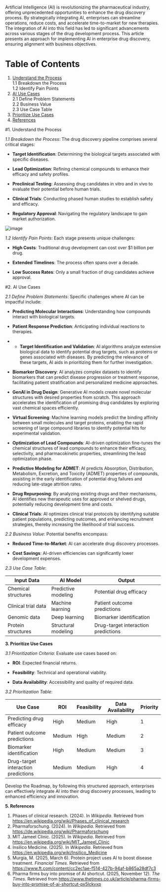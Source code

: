 
Artificial Intelligence (AI) is revolutionizing the pharmaceutical industry, offering unprecedented opportunities to enhance the drug discovery process. By strategically integrating AI, enterprises can streamline operations, reduce costs, and accelerate time-to-market for new therapies. The integration of AI into this field has led to significant advancements across various stages of the drug development process. This article presents an approach for implementing AI in enterprise drug discovery, ensuring alignment with business objectives.

# Table of Contents

1. [Understand the Process](#understand-the-process)  
   1.1 Breakdown the Process  
   1.2 Identify Pain Points  
2. [AI Use Cases](#ai-use-cases)  
   2.1 Define Problem Statements  
   2.2 Business Value  
   2.3 Use Case Table  
3. [Prioritize Use Cases](#prioritize-use-cases)  
4. [References](#references)  


#1. Understand the Process

*1.1 Breakdown the Process*: The drug discovery pipeline comprises several critical stages:

- **Target Identification**: Determining the biological targets associated with specific diseases.

- **Lead Optimization**: Refining chemical compounds to enhance their efficacy and safety profiles.

- **Preclinical Testing**: Assessing drug candidates in vitro and in vivo to evaluate their potential before human trials.

- **Clinical Trials**: Conducting phased human studies to establish safety and efficacy.

- **Regulatory Approval**: Navigating the regulatory landscape to gain market authorization.

![image](https://github.com/user-attachments/assets/a3886a84-8dd0-4520-8f7e-60c9e3e8bef8)


*1.2 Identify Pain Points*: Each stage presents unique challenges:

- **High Costs**: Traditional drug development can cost over $1 billion per drug.

- **Extended Timelines**: The process often spans over a decade.

- **Low Success Rates**: Only a small fraction of drug candidates achieve approval.

#2. AI Use Cases

*2.1 Define Problem Statements*: Specific challenges where AI can be impactful include:

- **Predicting Molecular Interactions**: Understanding how compounds interact with biological targets.

- **Patient Response Prediction**: Anticipating individual reactions to therapies.
- - **Target Identification and Validation**: AI algorithms analyze extensive biological data to identify potential drug targets, such as proteins or genes associated with diseases. By predicting the relevance of these targets, AI aids in prioritizing them for further investigation.

- **Biomarker Discovery**: AI analyzes complex datasets to identify biomarkers that can predict disease progression or treatment response, facilitating patient stratification and personalized medicine approaches.

- **GenAI in Drug Design**: Generative AI models create novel molecular structures with desired properties from scratch. This approach accelerates the identification of promising drug candidates by exploring vast chemical spaces efficiently.

- **Virtual Screening**: Machine learning models predict the binding affinity between small molecules and target proteins, enabling the rapid screening of large compound libraries to identify potential hits for experimental validation.

- **Optimization of Lead Compounds**: AI-driven optimization fine-tunes the chemical structures of lead compounds to enhance their efficacy, selectivity, and pharmacokinetic properties, streamlining the lead optimization phase.


- **Predictive Modeling for ADMET**: AI predicts Absorption, Distribution, Metabolism, Excretion, and Toxicity (ADMET) properties of compounds, assisting in the early identification of potential drug failures and reducing late-stage attrition rates.

- **Drug Repurposing**: By analyzing existing drugs and their mechanisms, AI identifies new therapeutic uses for approved or shelved drugs, potentially reducing development time and costs.


- **Clinical Trials**: AI optimizes clinical trial protocols by identifying suitable patient populations, predicting outcomes, and enhancing recruitment strategies, thereby increasing the likelihood of trial success.

*2.2 Business Value*: Potential benefits encompass:

- **Reduced Time-to-Market**: AI can accelerate drug discovery processes.

- **Cost Savings**: AI-driven efficiencies can significantly lower development expenses.

*2.3 Use Case Table*:

| Input Data             | AI Model             | Output                               |
|------------------------|----------------------|--------------------------------------|
| Chemical structures    | Predictive modeling  | Potential drug efficacy              |
| Clinical trial data    | Machine learning     | Patient outcome predictions          |
| Genomic data           | Deep learning        | Biomarker identification             |
| Protein structures     | Structural modeling  | Drug-target interaction predictions  |

**3. Prioritize Use Cases**

*3.1 Prioritization Criteria*: Evaluate use cases based on:

- **ROI**: Expected financial returns.

- **Feasibility**: Technical and operational viability.

- **Data Availability**: Accessibility and quality of required data.

*3.2 Prioritization Table*:

| Use Case                     | ROI   | Feasibility | Data Availability | Priority |
|------------------------------|-------|-------------|-------------------|----------|
| Predicting drug efficacy     | High  | Medium      | High              | 1        |
| Patient outcome predictions  | Medium| High        | Medium            | 2        |
| Biomarker identification     | High  | Medium      | Medium            | 3        |
| Drug-target interaction predictions | Medium| Medium      | High              | 4        |

Develop the Roadmap, by following this structured approach, enterprises can effectively integrate AI into their drug discovery processes, leading to enhanced efficiency and innovation.

**5. References**

1. Phases of clinical research. (2024). In *Wikipedia*. Retrieved from https://en.wikipedia.org/wiki/Phases_of_clinical_research
2. Pharmaforschung. (2024). In *Wikipedia*. Retrieved from https://de.wikipedia.org/wiki/Pharmaforschung
3. MIT Jameel Clinic. (2025). In *Wikipedia*. Retrieved from https://en.wikipedia.org/wiki/MIT_Jameel_Clinic
4. Insilico Medicine. (2025). In *Wikipedia*. Retrieved from https://en.wikipedia.org/wiki/Insilico_Medicine
5. Murgia, M. (2025, March 6). Protein project uses AI to boost disease treatment. *Financial Times*. Retrieved from https://www.ft.com/content/cc2ec1ae-f514-427b-94af-b865a28df7c3
6. Pharma firms buy into promise of AI shortcut. (2025, November 12). *The Times*. Retrieved from https://www.thetimes.co.uk/article/pharma-firms-buy-into-promise-of-ai-shortcut-px5lckvxp

